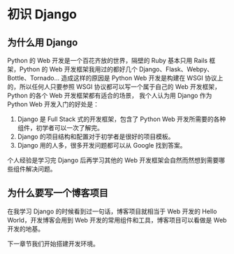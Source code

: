 # 初识 Django

## 为什么用 Django
Python 的 Web 开发是一个百花齐放的世界，隔壁的 Ruby 基本只用 Rails 框架，Python 的 Web 开发框架我用过的都好几个 Django、Flask、Webpy、Bottle、Tornado...
造成这样的原因是 Python Web 开发是构建在 WSGI 协议上的，所以任何人只要参照 WSGI 协议都可以写一个属于自己的 Web 开发框架，Python 的各个 Web 开发框架都有适合的场景，
我个人认为用 Django 作为 Python Web 开发入门的好处是：

1. Django 是 Full Stack 式的开发框架，包含了 Python Web 开发所需要的各种组件，初学者可以一次了解完。
2. Django 的项目结构和配置对于初学者是很好的项目模板。
3. Django 用的人多，很多开发问题都可以从 Google 找到答案。

个人经验是学习完 Django 后再学习其他的 Web 开发框架会自然而然想到需要哪些组件解决问题。

## 为什么要写一个博客项目
在我学习 Django 的时候看到过一句话，博客项目就相当于 Web 开发的 Hello World，开发博客会用到 Web 开发的常用组件和工具，博客项目可以看做是 Web 开发的地基。

下一章节我们开始搭建开发环境。
